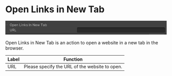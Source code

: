 
# Open Links in New Tab

![Openweb](img/Openweb.jpg)

Open Links in New Tab is an action to open a website in a new tab in the browser.

| Label | Function |
| ---- | ---- |
| URL | Please specify the URL of the website to open. |